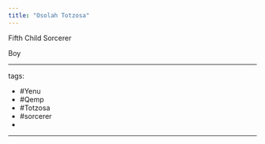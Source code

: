 ```yaml
---
title: "Osolah Totzosa"
---
```


Fifth Child 
Sorcerer

Boy



---
tags:
 - #Yenu 
 - #Qemp
 - #Totzosa 
 - #sorcerer
 - 
---